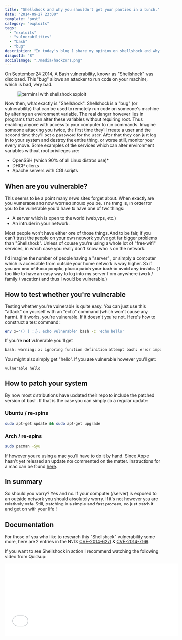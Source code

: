 ```yaml
---
title: "Shellshock and why you shouldn't get your panties in a bunch."
date: "2014-09-27 23:00"
template: "post"
category: "exploits"
tags:
  - "exploits"
  - "vulnerabilities"
  - "bash"
  - "bug"
description: "In today's blog I share my opinion on shellshock and why I think you shouldn't get your panties in a bunch! hah!"
disqusId: "8"
socialImage: "./media/hackzors.png"
---
```


On September 24 2014, A Bash vulnerability, known as "Shellshock" was disclosed. This "bug" allows an attacker to run code on your machine, which is bad, very bad.

<figure class="float-right" style="width: 420px">
 <img src="/media/hackzors.png" alt="terminal with shellshock exploit">
</figure>

Now then, what exactly is "Shellshock". Shellshock is a "bug" (or vulnerability) that can be used to remotely run code on someone's machine by altering an environment variable. The real danger however lies in programs that can alter these variables without requiring root. Thus enabling anyone with access to your computer to run commands.
Imagine someone attacking you twice, the first time they'll create a user and the second time they'll set a password for the user. After that they can just log in to your system and destroy the entire thing, or worse still, monitor your every move.
Some examples of the services which can alter environment variables without root privileges are:

- OpenSSH (which 90% of all Linux distros use)\*
- DHCP clients
- Apache servers with CGI scripts

## When are you vulnerable?

This seems to be a point many news sites forget about. When exactly are you vulnerable and how worried should you be. The thing is, in order for you to be vulnerable you'd have to have one of two things:

- A server which is open to the world (web,vps, etc.)
- An intruder in your network.

Most people won't have either one of those things. And to be fair, if you can't trust the people on your own network you've got far bigger problems than "Shellshock". Unless of course you're using a whole lot of "free-wifi" services, in which case you really don't know who is on the network.

I'd imagine the number of people having a "server" , or simply a computer which is accessible from outside your home network is way higher. So if you are one of those people, please patch your bash to avoid any trouble. ( I too like to have an easy way to log into my server from anywhere (work / family / vacation) and thus I would be vulnerable.)

## How to test whether you're vulnerable

Testing whether you're vulnerable is quite easy. You can just use this "attack" on yourself with an "echo" command (which won't cause any harm). If it works, you're vulnerable. If it doesn't you're not.
Here's how to construct a test command:

```bash
env x='() { :;}; echo vulnerable' bash -c 'echo hello'
```

If you're **not** vulnerable you'll get:

```bash
bash: warning: x: ignoring function definition attempt bash: error importing function definition for `x' hello
```

You might also simply get "hello".
If you **are** vulnerable however you'll get:

```bash
vulnerable hello
```

## How to patch your system

By now most distributions have updated their repo to include the patched version of bash. If that is the case you can simply do a regular update:

### Ubuntu / re-spins

```bash
sudo apt-get update && sudo apt-get upgrade
```

### Arch / re-spins

```bash
sudo pacman -Syu
```

If however you're using a mac you'll have to do it by hand. Since Apple hasn't yet released an update nor commented on the matter. Instructions for a mac can be found [here](http://mac-how-to.wonderhowto.com/how-to/every-mac-is-vulnerable-shellshock-bash-exploit-heres-patch-os-x-0157606/).

## In summary

So should you worry? Yes and no. If your computer (/server) is exposed to an outside network you should absolutely worry. If it's not however you are relatively safe. Still, patching is a simple and fast process, so just patch it and get on with your life !

## Documentation

For those of you who like to research this "Shellshock" vulnerability some more, here are 2 entries in the NVD: [CVE-2014-6271](http://web.nvd.nist.gov/view/vuln/detail?vulnId=CVE-2014-6271) & [CVE-2014-7169](http://web.nvd.nist.gov/view/vuln/detail?vulnId=CVE-2014-7169).

If you want to see Shellshock in action I recommend watching the following video from Quidsup:

<iframe src="//www.youtube.com/embed/UllSNdgGLbo" allowfullscreen="" width="560" height="235" frameborder="0"></iframe>
